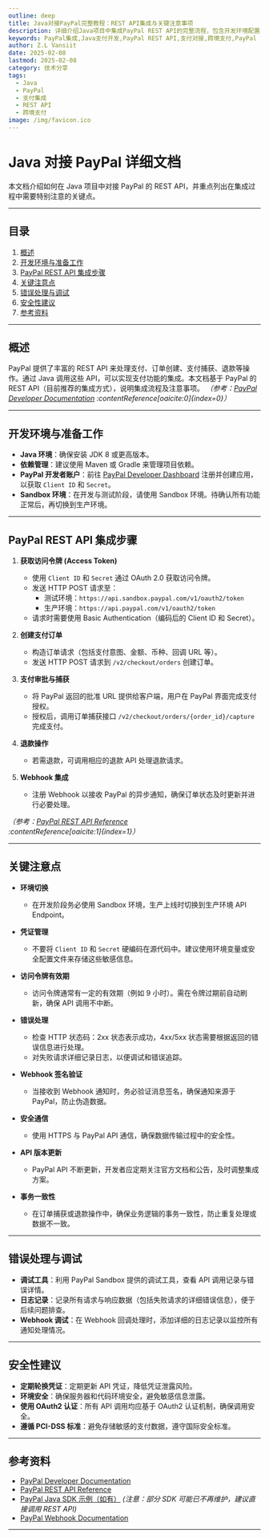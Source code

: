 ```yaml
---
outline: deep
title: Java对接PayPal完整教程：REST API集成与关键注意事项
description: 详细介绍Java项目中集成PayPal REST API的完整流程，包含开发环境配置、API调用、错误处理和安全性建议
keywords: PayPal集成,Java支付开发,PayPal REST API,支付对接,跨境支付,PayPal SDK,支付安全,电商支付
author: Z.L Vansiit
date: 2025-02-08
lastmod: 2025-02-08
category: 技术分享
tags:
  - Java
  - PayPal
  - 支付集成
  - REST API
  - 跨境支付
image: /img/favicon.ico
---
```


# Java 对接 PayPal 详细文档

本文档介绍如何在 Java 项目中对接 PayPal 的 REST API，并重点列出在集成过程中需要特别注意的关键点。

---

## 目录
1. [概述](#概述)
2. [开发环境与准备工作](#开发环境与准备工作)
3. [PayPal REST API 集成步骤](#paypal-rest-api-集成步骤)
4. [关键注意点](#关键注意点)
5. [错误处理与调试](#错误处理与调试)
6. [安全性建议](#安全性建议)
7. [参考资料](#参考资料)

---

## 概述

PayPal 提供了丰富的 REST API 来处理支付、订单创建、支付捕获、退款等操作。通过 Java 调用这些 API，可以实现支付功能的集成。本文档基于 PayPal 的 REST API（目前推荐的集成方式），说明集成流程及注意事项。
*（参考：[PayPal Developer Documentation](https://developer.paypal.com) :contentReference[oaicite:0]{index=0}）*

---

## 开发环境与准备工作

- **Java 环境**：确保安装 JDK 8 或更高版本。
- **依赖管理**：建议使用 Maven 或 Gradle 来管理项目依赖。
- **PayPal 开发者账户**：前往 [PayPal Developer Dashboard](https://developer.paypal.com) 注册并创建应用，以获取 `Client ID` 和 `Secret`。
- **Sandbox 环境**：在开发与测试阶段，请使用 Sandbox 环境。待确认所有功能正常后，再切换到生产环境。

---

## PayPal REST API 集成步骤

1. **获取访问令牌 (Access Token)**
   - 使用 `Client ID` 和 `Secret` 通过 OAuth 2.0 获取访问令牌。
   - 发送 HTTP POST 请求至：
     - 测试环境：`https://api.sandbox.paypal.com/v1/oauth2/token`
     - 生产环境：`https://api.paypal.com/v1/oauth2/token`
   - 请求时需要使用 Basic Authentication（编码后的 Client ID 和 Secret）。

2. **创建支付订单**
   - 构造订单请求（包括支付意图、金额、币种、回调 URL 等）。
   - 发送 HTTP POST 请求到 `/v2/checkout/orders` 创建订单。

3. **支付审批与捕获**
   - 将 PayPal 返回的批准 URL 提供给客户端，用户在 PayPal 界面完成支付授权。
   - 授权后，调用订单捕获接口 `/v2/checkout/orders/{order_id}/capture` 完成支付。

4. **退款操作**
   - 若需退款，可调用相应的退款 API 处理退款请求。

5. **Webhook 集成**
   - 注册 Webhook 以接收 PayPal 的异步通知，确保订单状态及时更新并进行必要处理。

*（参考：[PayPal REST API Reference](https://developer.paypal.com/docs/api/overview/) :contentReference[oaicite:1]{index=1}）*

---

## 关键注意点

- **环境切换**
  - 在开发阶段务必使用 Sandbox 环境，生产上线时切换到生产环境 API Endpoint。

- **凭证管理**
  - 不要将 `Client ID` 和 `Secret` 硬编码在源代码中。建议使用环境变量或安全配置文件来存储这些敏感信息。

- **访问令牌有效期**
  - 访问令牌通常有一定的有效期（例如 9 小时）。需在令牌过期前自动刷新，确保 API 调用不中断。

- **错误处理**
  - 检查 HTTP 状态码：2xx 状态表示成功，4xx/5xx 状态需要根据返回的错误信息进行处理。
  - 对失败请求详细记录日志，以便调试和错误追踪。

- **Webhook 签名验证**
  - 当接收到 Webhook 通知时，务必验证消息签名，确保通知来源于 PayPal，防止伪造数据。

- **安全通信**
  - 使用 HTTPS 与 PayPal API 通信，确保数据传输过程中的安全性。

- **API 版本更新**
  - PayPal API 不断更新，开发者应定期关注官方文档和公告，及时调整集成方案。

- **事务一致性**
  - 在订单捕获或退款操作中，确保业务逻辑的事务一致性，防止重复处理或数据不一致。

---

## 错误处理与调试

- **调试工具**：利用 PayPal Sandbox 提供的调试工具，查看 API 调用记录与错误详情。
- **日志记录**：记录所有请求与响应数据（包括失败请求的详细错误信息），便于后续问题排查。
- **Webhook 调试**：在 Webhook 回调处理时，添加详细的日志记录以监控所有通知处理情况。

---

## 安全性建议

- **定期轮换凭证**：定期更新 API 凭证，降低凭证泄露风险。
- **环境安全**：确保服务器和代码环境安全，避免敏感信息泄露。
- **使用 OAuth2 认证**：所有 API 调用均应基于 OAuth2 认证机制，确保调用安全。
- **遵循 PCI-DSS 标准**：避免存储敏感的支付数据，遵守国际安全标准。

---

## 参考资料

- [PayPal Developer Documentation](https://developer.paypal.com/)
- [PayPal REST API Reference](https://developer.paypal.com/docs/api/overview/)
- [PayPal Java SDK 示例（如有）](https://github.com/paypal/PayPal-Java-SDK) *(注意：部分 SDK 可能已不再维护，建议直接调用 REST API)*
- [PayPal Webhook Documentation](https://developer.paypal.com/docs/api-basics/notifications/webhooks/)

---

